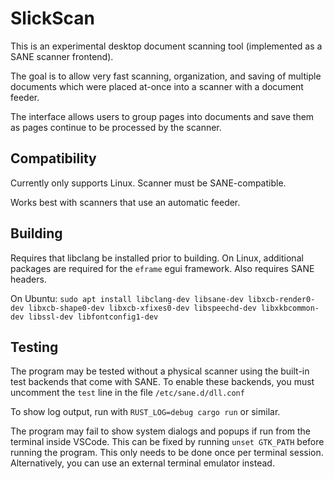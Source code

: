 # SlickScan

This is an experimental desktop document scanning tool (implemented as a SANE scanner frontend).

The goal is to allow very fast scanning, organization, and saving of multiple documents which were placed at-once into a scanner with a document feeder.

The interface allows users to group pages into documents and save them as pages continue to be processed by the scanner.

## Compatibility

Currently only supports Linux.
Scanner must be SANE-compatible.

Works best with scanners that use an automatic feeder.

## Building

Requires that libclang be installed prior to building.
On Linux, additional packages are required for the `eframe` egui framework.
Also requires SANE headers.

On Ubuntu: `sudo apt install libclang-dev libsane-dev libxcb-render0-dev libxcb-shape0-dev libxcb-xfixes0-dev libspeechd-dev libxkbcommon-dev libssl-dev libfontconfig1-dev`

## Testing

The program may be tested without a physical scanner using the built-in test backends that come with SANE.
To enable these backends, you must uncomment the `test` line in the file `/etc/sane.d/dll.conf`

To show log output, run with `RUST_LOG=debug cargo run` or similar.

The program may fail to show system dialogs and popups if run from the terminal inside VSCode.
This can be fixed by running `unset GTK_PATH` before running the program. This only needs to be done once per terminal session.
Alternatively, you can use an external terminal emulator instead.